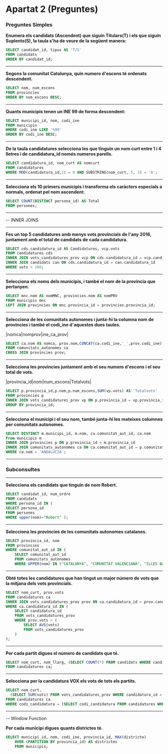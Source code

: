 Apartat 2 (Preguntes)
=====================

### Preguntes Simples
    
**Enumera els candidats (Ascendent) que siguin Titulars(T) i els que siguin Suplents(S), la taula s'ha de veure de la següent manera:** 
```sql
SELECT candidat_id, tipus AS 'T/S'
FROM candidats
ORDER BY candidat_id;
```
* * *
**Segons la comunitat Catalunya, quin numero d'escons té ordenats descendent.**
```sql
SELECT nom, num_escons
FROM provincies
ORDER BY num_escons DESC;
```
* * *
**Quants municipis tenen un INE  99 de forma descendent:**
```sql
SELECT municipi_id, nom, codi_ine
FROM municipis 
WHERE codi_ine LIKE '%99'
ORDER BY codi_ine DESC;
```
* * *
**De la taula candidatures selecciona les que tinguin un nom curt entre 1 i 4 lletres i de candidatura_id només numeros parells.**
```sql
SELECT candidatura_id, nom_curt AS nomcurt
FROM candidatures
WHERE MOD(candidatura_id,2) = 0 AND SUBSTRING(nom_curt, 5, 1) = 'A';
```
* * *
**Selecciona els 10 primers municipis i transforma els caràcters especials a normals, ordenat pel nom ascendent.**
```sql
SELECT COUNT(DISTINCT persona_id) AS Total
FROM persones;
```
* * *
-- INNER JOINS

* * *
**Fes un top 5 candidatures amb menys vots provincials de l'any 2016, juntament amb el total de candidats de cada candidatura.**
```sql
SELECT cds.candidatura_id AS Candidatures, vcp.vots
FROM candidatures cds
INNER JOIN vots_candidatures_prov vcp ON cds.candidatura_id = vcp.candidatura_id
INNER JOIN candidats can ON cds.candidatura_id = can.candidatura_id
WHERE vots < 100;
```
* * *
**Selecciona els noms dels municipis, i també el nom de la provincia que pertanyen.**
```sql
SELECT mnc.nom AS nomMNC, provincies.nom AS nomPRV
FROM municipis mnc
LEFT JOIN provincies ON mnc.provincia_id = provincies.provincia_id;
```
* * *
**Selecciona de les comunitats autonomes i junta-hi la columna nom de provincies i també el codi_ine d'aquestes dues taules.**

|nomca|nomprov|ine_ca_prov|
```sql
SELECT ca.nom AS nomca, prov.nom,CONCAT(ca.codi_ine,'_',prov.codi_ine) AS ine_ca_prov
FROM comunitats_autonomes ca
CROSS JOIN provincies prov;
```
* * *
**Selecciona les provincies juntament amb el seu numero d'escons i el seu total de vots.**

|provincia_id|nom|num_escons|Totalvots|
```sql
SELECT p.provincia_id,p.nom,p.num_escons,SUM(vp.vots) AS 'Totalvots'
FROM provincies p
INNER JOIN vots_candidatures_prov vp ON p.provincia_id = vp.provincia_id
GROUP BY provincia_id;
```
* * *
**Selecciona el municipi i el seu nom, també junta-hi les mateixes columnes per comunitats autonomes.**
```sql
SELECT DISTINCT m.municipi_id, m.nom, ca.comunitat_aut_id, ca.nom
From municipis m
INNER JOIN provincies p ON p.provincia_id = m.provincia_id
INNER JOIN comunitats_autonomes ca ON ca.comunitat_aut_id = p.comunitat_aut_id
WHERE ca.nom = 'ANDALUCIA';
```
* * *
### Subconsultes

* * *
**Selecciona els candidats que tinguin de nom Robert.**
```sql
SELECT candidat_id, num_ordre
FROM candidats
WHERE persona_id IN (
SELECT persona_id
FROM persones
WHERE upper(nom)="Robert" );
```
* * * 
**Selecciona les provincies de les comunitats autonomes catalanes.**
```sql
SELECT provincia_id, nom
FROM provincies
WHERE comunitat_aut_id IN (
	SELECT comunitat_aut_id
	FROM comunitats_autonomes
	WHERE UPPER(nom) IN ("CATALUNYA", "COMUNITAT VALENCIANA", "ILLES BALEARS"));
```    
* * *
**Obté totes les candidatures que han tingut un major número de vots que la mitjana dels vots provincials.**
```sql
SELECT nom_curt, prov.vots
FROM candidatures ca
INNER JOIN vots_candidatures_prov prov ON ca.candidatura_id = prov.candidatura_id
WHERE ca.candidatura_id IN (
    SELECT candidatura_id
    FROM vots_candidatures_prov
    WHERE prov.vots > (
        SELECT AVG(vots)
        FROM vots_candidatures_prov
    )
);
```
* * *
**Per cada partit digues el número de candidats que té.**
```sql
SELECT nom_curt, nom_llarg, (SELECT COUNT(*) FROM candidats WHERE candidatura_id = ca.candidatura_id) AS num_candidats
FROM candidatures ca;
```
* * *
**Selecciona per la candidatura VOX els vots de tots els partits.**
```sql
SELECT nom_curt, 
  (SELECT SUM(vots) FROM vots_candidatures_prov WHERE candidatura_id = ca.candidatura_id) AS total_votos
FROM candidatures ca
WHERE codi_candidatura = (SELECT codi_candidatura FROM candidatures WHERE UPPER(nom_curt) = 'VOX');
```
* * *
-- Window Function

**Per cada municipi digues quants districtes té.**
```sql
SELECT municipi_id, nom, codi_ine, provincia_id, MAX(districte)
	OVER (PARTITION BY provincia_id) AS districtes
	FROM municipis;
```    


